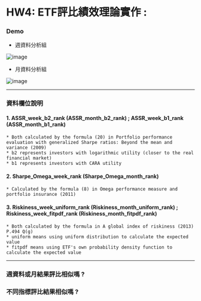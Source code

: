 # HW4: ETF評比績效理論實作 :

### Demo

* 週資料分析組

![image](https://github.com/b05902109/Fintech_TM-ML/blob/master/hw4/week_rank.PNG)

* 月資料分析組 

![image](https://github.com/b05902109/Fintech_TM-ML/blob/master/hw4/month_rank.PNG)

---
### 資料欄位說明

#### 1. ASSR_week_b2_rank (ASSR_month_b2_rank) ;  ASSR_week_b1_rank (ASSR_month_b1_rank)
    * Both calculated by the formula (20) in Portfolio performance evaluation with generalized Sharpe ratios: Beyond the mean and variance (2009)
    * b2 represents investors with logarithmic utility (closer to the real financial market)
    * b1 represents investors with CARA utility

#### 2. Sharpe_Omega_week_rank (Sharpe_Omega_month_rank)
    * Calculated by the formula (8) in Omega performance measure and portfolio insurance (2011)

#### 3. Riskiness_week_uniform_rank (Riskiness_month_uniform_rank) ; Riskiness_week_fitpdf_rank (Riskiness_month_fitpdf_rank)
    * Both calculated by the formula in A global index of riskiness (2013) P.494 Q(g)
    * uniform means using uniform distribution to calculate the expected value
    * fitpdf means using ETF's own probability density function to calculate the expected value

---

### 週資料或月結果評比相似嗎 ?
### 不同指標評比結果相似嗎 ?

